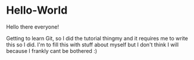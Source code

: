 # Hello-World

Hello there everyone!

Getting to learn Git, so I did the tutorial thingmy and it requires me to write this so I did.
I'm to fill this with stuff about myself but I don't think I will because I frankly cant be bothered :)
